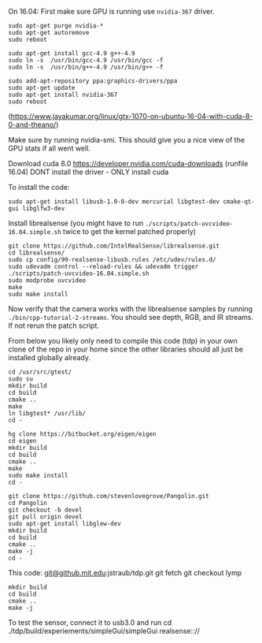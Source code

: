 On 16.04: First make sure GPU is running use `nvidia-367` driver.  

```
sudo apt-get purge nvidia-*
sudo apt-get autoremove
sudo reboot

sudo apt-get install gcc-4.9 g++-4.9
sudo ln -s  /usr/bin/gcc-4.9 /usr/bin/gcc -f
sudo ln -s  /usr/bin/g++-4.9 /usr/bin/g++ -f

sudo add-apt-repository ppa:graphics-drivers/ppa
sudo apt-get update
sudo apt-get install nvidia-367
sudo reboot
```
(https://www.jayakumar.org/linux/gtx-1070-on-ubuntu-16-04-with-cuda-8-0-and-theano/)

Make sure by running nvidia-smi. This should give you a nice view of the GPU stats if all went well.

Download cuda 8.0 https://developer.nvidia.com/cuda-downloads (runfile 16.04)
DONT install the driver - ONLY install cuda 

To install the code:

```
sudo apt-get install libusb-1.0-0-dev mercurial libgtest-dev cmake-qt-gui libglfw3-dev
```

Install librealsense (you might have to run `./scripts/patch-uvcvideo-16.04.simple.sh` twice to get the kernel patched properly)
```
git clone https://github.com/IntelRealSense/librealsense.git
cd librealsense/
sudo cp config/99-realsense-libusb.rules /etc/udev/rules.d/
sudo udevadm control --reload-rules && udevadm trigger
./scripts/patch-uvcvideo-16.04.simple.sh
sudo modprobe uvcvideo
make
sudo make install
```
Now verify that the camera works with the librealsense samples by running `./bin/cpp-tutorial-2-streams`. You should see depth, RGB, and IR streams. If not rerun the patch script.


From below you likely only need to compile this code (tdp) in your own
clone of the repo in your home since the other libraries should all
just be installed globally already. 

```
cd /usr/src/gtest/
sudo su
mkdir build
cd build
cmake ..
make 
ln libgtest* /usr/lib/
cd -
```


```
hg clone https://bitbucket.org/eigen/eigen
cd eigen
mkdir build
cd build
cmake ..
make
sudo make install
cd -
```

```
git clone https://github.com/stevenlovegrove/Pangolin.git
cd Pangolin
git checkout -b devel
git pull origin devel
sudo apt-get install libglew-dev
mkdir build
cd build
cmake ..
make -j
cd -
```

This code: git@github.mit.edu:jstraub/tdp.git
git fetch
git checkout lymp
```
mkdir build
cd build 
cmake ..
make -j
```

To test the sensor, connect it to usb3.0 and run
cd
./tdp/build/experiements/simpleGui/simpleGui realsense:://
